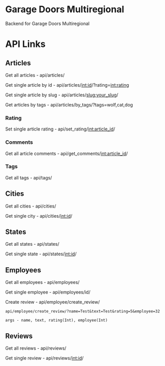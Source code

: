 # Garage Doors Multiregional
Backend for Garage Doors Multiregional

# API Links

## Articles
Get all articles - api/articles/

Get single article by id - api/articles/<int:id>/?rating=<int:rating>

Get single article by slug - api/articles/<slug:your_slug>/

Get articles by tags - api/articles/by_tags/?tags=wolf,cat,dog

### Rating
Set single article rating - api/set_rating/<int:article_id>/

### Comments
Get all article comments - api/get_comments/<int:article_id>/

### Tags

Get all tags - api/tags/

## Cities
Get all cities - api/cities/

Get single city - api/cities/<int:id>/

## States

Get all states - api/states/

Get single state - api/states/<int:id>/

## Employees
Get all employees - api/employees/

Get single employee - api/employees/id/

Create review - api/employee/create_review/
                
    api/employee/create_review/?name=Test&text=Test&rating=5&employee=32

    args - name, text, rating(Int), employee(Int)
   
## Reviews

Get all reviews - api/reviews/

Get single review - api/reviews/<int:id>/

